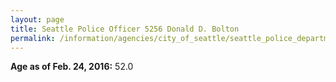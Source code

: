 ```yaml
---
layout: page
title: Seattle Police Officer 5256 Donald D. Bolton
permalink: /information/agencies/city_of_seattle/seattle_police_department/copbook/5256/
---
```


**Age as of Feb. 24, 2016:** 52.0
